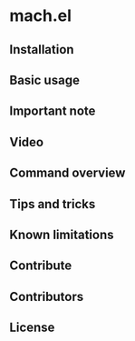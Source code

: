 # mach.el

## Installation

## Basic usage

## Important note

## Video

## Command overview

## Tips and tricks

## Known limitations

## Contribute

## Contributors

## License
